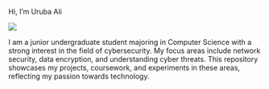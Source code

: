 Hi, I’m Uruba Ali

<a href="[www.linkedin.com/in/urubaali-profile](https://www.linkedin.com/in/uruba-ali-a2k28/)"><img src="https://img.shields.io/badge/-LinkedIn-0072b1?&style=for-the-badge&logo=linkedin&logoColor=white" /></a>

I am a junior undergraduate student majoring in Computer Science with a strong interest in the field of cybersecurity. My focus areas include network security, data encryption, and understanding cyber threats. This repository showcases my projects, coursework, and experiments in these areas, reflecting my passion towards technology.

<!---
urubaalii/urubaalii is a ✨ special ✨ repository because its `README.md` (this file) appears on your GitHub profile.
You can click the Preview link to take a look at your changes.
--->
